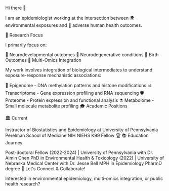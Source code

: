 Hi there 👋

I am an epidemiologist working at the intersection between 🌍 environmental exposures and 🏥 adverse human health outcomes.

🔬 Research Focus

I primarily focus on:

🧠 Neurodevelopmental outcomes
🧬 Neurodegenerative conditions
👶 Birth Outcomes
🧬 Multi-Omics Integration

My work involves integration of biological intermediates to understand exposure-response mechanistic associations:

🔗 Epigenome - DNA methylation patterns and histone modifications
📊 Transcriptome - Gene expression profiling and RNA sequencing
🛡️ Proteome - Protein expression and functional analysis
⚗️ Metabolome - Small molecule metabolite profiling
🎓 Academic Positions

🏛️ Current

Instructor of Biostatistics and Epidemiology at University of Pennsylvania Perelman School of Medicine
NIH NIEHS K99 Fellow 🏆
📚 Education Journey

Post-doctoral Fellow (2022-2024) | University of Pennsylvania with Dr. Aimin Chen
PhD in Environmental Health & Toxicology (2022) | University of Nebraska Medical Center with Dr. Jesse Bell
MPH in Epidemiology
PharmD degree
🤝 Let's Connect & Collaborate!

Interested in environmental epidemiology, multi-omics integration, or public health research?
